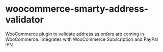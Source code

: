 # woocommerce-smarty-address-validator
WooCommerce plugin to validate address as orders are coming in WooCommerce. Integrates with WooCommerce Subscription and PayPal IPN
